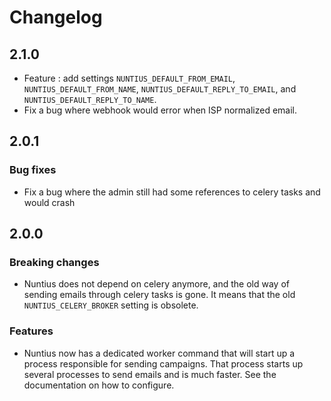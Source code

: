 # Changelog

## 2.1.0

* Feature : add settings `NUNTIUS_DEFAULT_FROM_EMAIL`, `NUNTIUS_DEFAULT_FROM_NAME`,
`NUNTIUS_DEFAULT_REPLY_TO_EMAIL`, and `NUNTIUS_DEFAULT_REPLY_TO_NAME`.
* Fix a bug where webhook would error when ISP normalized email.

## 2.0.1

### Bug fixes

* Fix a bug where the admin still had some references to celery tasks and would crash

## 2.0.0

### Breaking changes

* Nuntius does not depend on celery anymore, and the old way of sending emails through celery tasks is gone. It means
  that the old `NUNTIUS_CELERY_BROKER` setting is obsolete.
  
### Features

* Nuntius now has a dedicated worker command that will start up a process responsible for sending campaigns. That
  process starts up several processes to send emails and is much faster. See the documentation on how to configure.
  